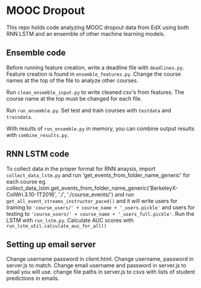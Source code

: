 # MOOC Dropout
This repo holds code analyzing MOOC dropout data from EdX
using both RNN LSTM and an ensemble of other machine learning models.

## Ensemble code
Before running feature creation, write a deadline file with `deadlines.py`.
Feature creation is found in `ensemble_features.py`.
Change the course names at the top of the file to analyze other courses.

Run `clean_ensemble_input.py` to write cleaned csv's from features.
The course name at the top must be changed for each file.

Run `run_ensemble.py`. Set test and train courses with `testdata` and `traindata`.

With results of `run_ensemble.py` in memory, you can combine output results with `combine_results.py`.


## RNN LSTM code
To collect data in the proper format for RNN anaysis, import `collect_data_lstm.py`
and run 'get_events_from_folder_name_generic' for each course
eg. collect_data_lstm.get_events_from_folder_name_generic('BerkeleyX-ColWri.3.10-1T2016', './', './course_events/')
and run `get_all_event_streams_instructor_paced()`
and it will write users for training to `'course_users/' + course_name + '_users.pickle'`
and users for testing to `'course_users/' + course_name + '_users_full.pickle'`.
Run the LSTM with `run_lstm.py`.
Calculate AUC scores with `run_lstm_util.calculate_auc_for_all()`

## Setting up email server
Change username password in client.html.
Change username, password in server.js to match.
Change email username and password in server.js to email you will use.
change file paths in server.js to csvs with lists of student predictions in emails.
